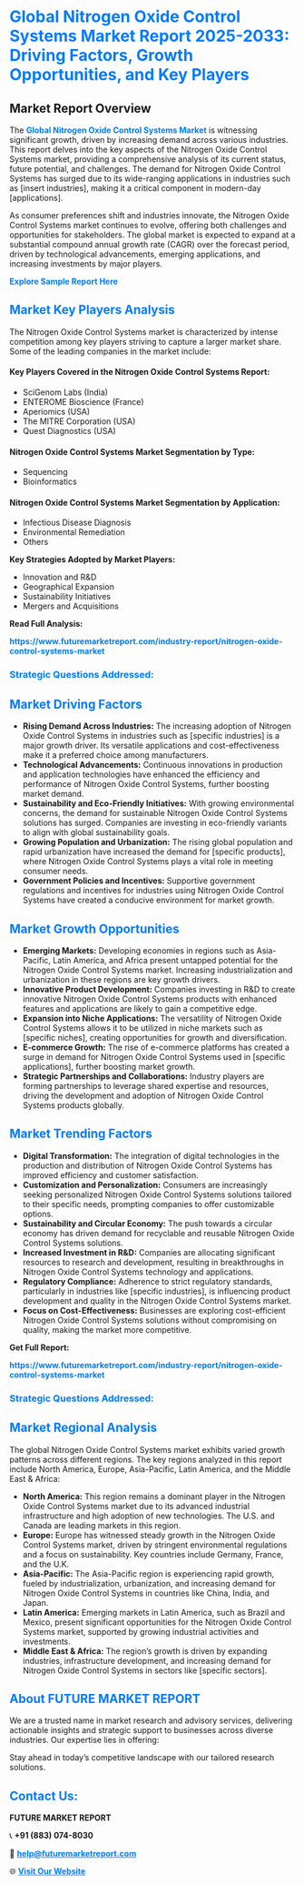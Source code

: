 <h1 style="color: #007BFF;">Global Nitrogen Oxide Control Systems Market Report 2025-2033: Driving Factors, Growth Opportunities, and Key Players</h1>

<section id="overview">
<h2>Market Report Overview</h2>
<p>The <a href="https://www.futuremarketreport.com/industry-report/nitrogen-oxide-control-systems-market" style="color: #007BFF; text-decoration: none;"><strong>Global Nitrogen Oxide Control Systems Market</strong></a> is witnessing significant growth, driven by increasing demand across various industries. This report delves into the key aspects of the Nitrogen Oxide Control Systems market, providing a comprehensive analysis of its current status, future potential, and challenges. The demand for Nitrogen Oxide Control Systems has surged due to its wide-ranging applications in industries such as [insert industries], making it a critical component in modern-day [applications].</p>
<p>As consumer preferences shift and industries innovate, the Nitrogen Oxide Control Systems market continues to evolve, offering both challenges and opportunities for stakeholders. The global market is expected to expand at a substantial compound annual growth rate (CAGR) over the forecast period, driven by technological advancements, emerging applications, and increasing investments by major players.</p>
</section>

<section id="overview">
<p><a href="https://www.futuremarketreport.com/request-sample/reportId=37212" style="color: #007BFF; text-decoration: none;"><strong>Explore Sample Report Here</strong></a></p>
</section>

<section id="key-players">
<h2 style="color: #007BFF;">Market Key Players Analysis</h2>
<p>The Nitrogen Oxide Control Systems market is characterized by intense competition among key players striving to capture a larger market share. Some of the leading companies in the market include:</p>
<h4>Key Players Covered in the Nitrogen Oxide Control Systems Report:</h4>
<ul><li>SciGenom Labs (India)</li><li>ENTEROME Bioscience (France)</li><li>Aperiomics (USA)</li><li>The MITRE Corporation (USA)</li><li>Quest Diagnostics (USA)</li></ul>
<h4>Nitrogen Oxide Control Systems Market Segmentation by Type:</h4>
<ul><li>Sequencing</li><li>Bioinformatics</li></ul>

<h4>Nitrogen Oxide Control Systems Market Segmentation by Application:</h4>
<ul><li>Infectious Disease Diagnosis</li><li>Environmental Remediation</li><li>Others</li></ul>
<p><strong>Key Strategies Adopted by Market Players:</strong></p>
<ul>
<li>Innovation and R&D</li>
<li>Geographical Expansion</li>
<li>Sustainability Initiatives</li>
<li>Mergers and Acquisitions</li>
</ul>
</section>

<section>
<p><strong>Read Full Analysis: </strong></p><a href="https://www.futuremarketreport.com/industry-report/nitrogen-oxide-control-systems-market" style="color: #007BFF; text-decoration: none;"><strong>https://www.futuremarketreport.com/industry-report/nitrogen-oxide-control-systems-market</strong></a>
<h3 style="color: #007BFF;">Strategic Questions Addressed:</h3>
</section>

<section id="driving-factors">
<h2 style="color: #007BFF;">Market Driving Factors</h2>
<ul>
<li><strong>Rising Demand Across Industries:</strong> The increasing adoption of Nitrogen Oxide Control Systems in industries such as [specific industries] is a major growth driver. Its versatile applications and cost-effectiveness make it a preferred choice among manufacturers.</li>
<li><strong>Technological Advancements:</strong> Continuous innovations in production and application technologies have enhanced the efficiency and performance of Nitrogen Oxide Control Systems, further boosting market demand.</li>
<li><strong>Sustainability and Eco-Friendly Initiatives:</strong> With growing environmental concerns, the demand for sustainable Nitrogen Oxide Control Systems solutions has surged. Companies are investing in eco-friendly variants to align with global sustainability goals.</li>
<li><strong>Growing Population and Urbanization:</strong> The rising global population and rapid urbanization have increased the demand for [specific products], where Nitrogen Oxide Control Systems plays a vital role in meeting consumer needs.</li>
<li><strong>Government Policies and Incentives:</strong> Supportive government regulations and incentives for industries using Nitrogen Oxide Control Systems have created a conducive environment for market growth.</li>
</ul>
</section>

<section id="growth-opportunities">
<h2 style="color: #007BFF;">Market Growth Opportunities</h2>
<ul>
<li><strong>Emerging Markets:</strong> Developing economies in regions such as Asia-Pacific, Latin America, and Africa present untapped potential for the Nitrogen Oxide Control Systems market. Increasing industrialization and urbanization in these regions are key growth drivers.</li>
<li><strong>Innovative Product Development:</strong> Companies investing in R&D to create innovative Nitrogen Oxide Control Systems products with enhanced features and applications are likely to gain a competitive edge.</li>
<li><strong>Expansion into Niche Applications:</strong> The versatility of Nitrogen Oxide Control Systems allows it to be utilized in niche markets such as [specific niches], creating opportunities for growth and diversification.</li>
<li><strong>E-commerce Growth:</strong> The rise of e-commerce platforms has created a surge in demand for Nitrogen Oxide Control Systems used in [specific applications], further boosting market growth.</li>
<li><strong>Strategic Partnerships and Collaborations:</strong> Industry players are forming partnerships to leverage shared expertise and resources, driving the development and adoption of Nitrogen Oxide Control Systems products globally.</li>
</ul>
</section>

<section id="trending-factors">
<h2 style="color: #007BFF;">Market Trending Factors</h2>
<ul>
<li><strong>Digital Transformation:</strong> The integration of digital technologies in the production and distribution of Nitrogen Oxide Control Systems has improved efficiency and customer satisfaction.</li>
<li><strong>Customization and Personalization:</strong> Consumers are increasingly seeking personalized Nitrogen Oxide Control Systems solutions tailored to their specific needs, prompting companies to offer customizable options.</li>
<li><strong>Sustainability and Circular Economy:</strong> The push towards a circular economy has driven demand for recyclable and reusable Nitrogen Oxide Control Systems solutions.</li>
<li><strong>Increased Investment in R&D:</strong> Companies are allocating significant resources to research and development, resulting in breakthroughs in Nitrogen Oxide Control Systems technology and applications.</li>
<li><strong>Regulatory Compliance:</strong> Adherence to strict regulatory standards, particularly in industries like [specific industries], is influencing product development and quality in the Nitrogen Oxide Control Systems market.</li>
<li><strong>Focus on Cost-Effectiveness:</strong> Businesses are exploring cost-efficient Nitrogen Oxide Control Systems solutions without compromising on quality, making the market more competitive.</li>
</ul>
</section>

<section>
<p><strong>Get Full Report: </strong></p><a href="https://www.futuremarketreport.com/industry-report/nitrogen-oxide-control-systems-market" style="color: #007BFF; text-decoration: none;"><strong>https://www.futuremarketreport.com/industry-report/nitrogen-oxide-control-systems-market</strong></a>
<h3 style="color: #007BFF;">Strategic Questions Addressed:</h3>
</section>


<section id="regional-analysis">
<h2 style="color: #007BFF;">Market Regional Analysis</h2>
<p>The global Nitrogen Oxide Control Systems market exhibits varied growth patterns across different regions. The key regions analyzed in this report include North America, Europe, Asia-Pacific, Latin America, and the Middle East & Africa:</p>
<ul>
<li><strong>North America:</strong> This region remains a dominant player in the Nitrogen Oxide Control Systems market due to its advanced industrial infrastructure and high adoption of new technologies. The U.S. and Canada are leading markets in this region.</li>
<li><strong>Europe:</strong> Europe has witnessed steady growth in the Nitrogen Oxide Control Systems market, driven by stringent environmental regulations and a focus on sustainability. Key countries include Germany, France, and the U.K.</li>
<li><strong>Asia-Pacific:</strong> The Asia-Pacific region is experiencing rapid growth, fueled by industrialization, urbanization, and increasing demand for Nitrogen Oxide Control Systems in countries like China, India, and Japan.</li>
<li><strong>Latin America:</strong> Emerging markets in Latin America, such as Brazil and Mexico, present significant opportunities for the Nitrogen Oxide Control Systems market, supported by growing industrial activities and investments.</li>
<li><strong>Middle East & Africa:</strong> The region’s growth is driven by expanding industries, infrastructure development, and increasing demand for Nitrogen Oxide Control Systems in sectors like [specific sectors].</li>
</ul>
</section>

<footer>
<h2 style="color: #007BFF;">About FUTURE MARKET REPORT</h2>
<p>We are a trusted name in market research and advisory services, delivering actionable insights and strategic support to businesses across diverse industries. Our expertise lies in offering:</p>

<p>Stay ahead in today’s competitive landscape with our tailored research solutions.</p>

<h2 style="color: #007BFF;">Contact Us:</h2>
<p><strong>FUTURE MARKET REPORT</strong></p>
<p>📞 <strong>+91 (883) 074-8030</strong></p>
<p>📧 <strong><a href="mailto:help@futuremarketreport.com" style="color: #007BFF;">help@futuremarketreport.com</a></strong></p>
<p>🌐 <strong><a href="https://www.futuremarketreport.com/" style="color: #007BFF;">Visit Our Website</a></strong></p>
</footer>